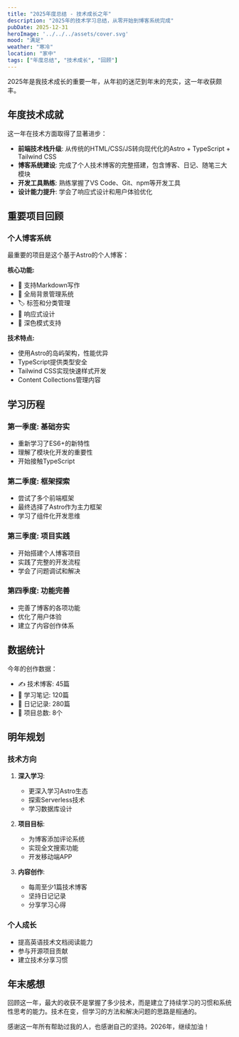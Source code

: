 ```yaml
---
title: "2025年度总结 - 技术成长之年"
description: "2025年的技术学习总结，从零开始到博客系统完成"
pubDate: 2025-12-31
heroImage: '../../../assets/cover.svg'
mood: "满足"
weather: "寒冷"
location: "家中"
tags: ["年度总结", "技术成长", "回顾"]
---
```


2025年是我技术成长的重要一年，从年初的迷茫到年末的充实，这一年收获颇丰。

## 年度技术成就

这一年在技术方面取得了显著进步：

- **前端技术栈升级**: 从传统的HTML/CSS/JS转向现代化的Astro + TypeScript + Tailwind CSS
- **博客系统建设**: 完成了个人技术博客的完整搭建，包含博客、日记、随笔三大模块
- **开发工具熟练**: 熟练掌握了VS Code、Git、npm等开发工具
- **设计能力提升**: 学会了响应式设计和用户体验优化

## 重要项目回顾

### 个人博客系统

最重要的项目是这个基于Astro的个人博客：

**核心功能:**

- 📝 支持Markdown写作
- 🎨 全局背景管理系统
- 🏷️ 标签和分类管理
- 📱 响应式设计
- 🌙 深色模式支持

**技术特点:**

- 使用Astro的岛屿架构，性能优异
- TypeScript提供类型安全
- Tailwind CSS实现快速样式开发
- Content Collections管理内容

## 学习历程

### 第一季度: 基础夯实

- 重新学习了ES6+的新特性
- 理解了模块化开发的重要性
- 开始接触TypeScript

### 第二季度: 框架探索

- 尝试了多个前端框架
- 最终选择了Astro作为主力框架
- 学习了组件化开发思维

### 第三季度: 项目实践

- 开始搭建个人博客项目
- 实践了完整的开发流程
- 学会了问题调试和解决

### 第四季度: 功能完善

- 完善了博客的各项功能
- 优化了用户体验
- 建立了内容创作体系

## 数据统计

今年的创作数据：

- ✍️ 技术博客: 45篇
- 📖 学习笔记: 120篇  
- 📅 日记记录: 280篇
- 🔧 项目总数: 8个

## 明年规划

### 技术方向

1. **深入学习**:

   - 更深入学习Astro生态
   - 探索Serverless技术
   - 学习数据库设计

2. **项目目标**:
   - 为博客添加评论系统
   - 实现全文搜索功能
   - 开发移动端APP

3. **内容创作**:
   - 每周至少1篇技术博客
   - 坚持日记记录
   - 分享学习心得

### 个人成长

- 提高英语技术文档阅读能力
- 参与开源项目贡献
- 建立技术分享习惯

## 年末感想

回顾这一年，最大的收获不是掌握了多少技术，而是建立了持续学习的习惯和系统性思考的能力。技术在变，但学习的方法和解决问题的思路是相通的。

感谢这一年所有帮助过我的人，也感谢自己的坚持。2026年，继续加油！
